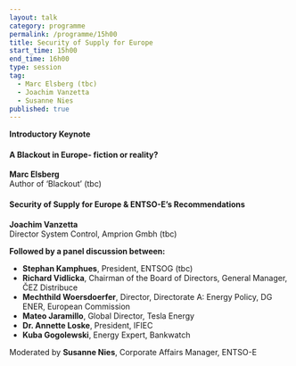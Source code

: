 ```yaml
---
layout: talk
category: programme
permalink: /programme/15h00
title: Security of Supply for Europe
start_time: 15h00
end_time: 16h00
type: session
tag: 
  - Marc Elsberg (tbc)
  - Joachim Vanzetta
  - Susanne Nies
published: true
---
```




__Introductory Keynote__

#### __A Blackout in Europe- fiction or reality?__
__Marc Elsberg__<br>
Author of ‘Blackout’ (tbc)

#### __Security of Supply for Europe & ENTSO-E’s Recommendations__
__Joachim Vanzetta__<br>
Director System Control, Amprion Gmbh (tbc)<br>

__Followed by a panel discussion between:__

- __Stephan Kamphues__, President, ENTSOG (tbc)
- __Richard Vidlicka__, Chairman of the Board of Directors, General Manager, ČEZ Distribuce
- __Mechthild Woersdoerfer__, Director, Directorate A: Energy Policy, DG ENER, European Commission
- __Mateo Jaramillo__, Global Director, Tesla Energy
- __Dr. Annette Loske__, President, IFIEC
- __Kuba Gogolewski__, Energy Expert, Bankwatch

Moderated by __Susanne Nies__, Corporate Affairs Manager, ENTSO-E
